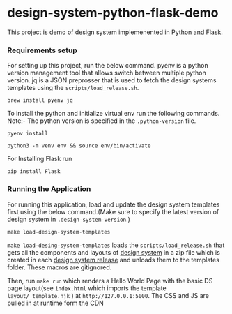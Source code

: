 # design-system-python-flask-demo

This project is demo of design system implemenented in Python and Flask.

### Requirements setup

For setting up this project, run the below command. pyenv is a python version management tool that allows switch between
multiple python version. jq is a JSON preprosser that is used to fetch the design systems templates using the `scripts/load_release.sh`.

```
brew install pyenv jq
```

To install the python and initialize virtual env run the following commands. Note:- The python version is specified in the
`.python-version` file.

```
pyenv install
```

```
python3 -m venv env && source env/bin/activate
```

For Installing Flask run

```
pip install Flask
```

### Running the Application

For running this application, load and update the design system templates first using the below command.(Make sure to
specify the latest version of design system in `.design-system-version`.)

```
make load-design-system-templates
```

`make load-desing-system-templates` loads the `scripts/load_release.sh` that gets all the components and layouts of [design system](https://github.com/ONSdigital/design-system) in a zip file which is created in each [design system release](https://github.com/ONSdigital/design-system/releases) and unloads them to the templates folder. These macros are gitignored.

Then, run `make run` which renders a Hello World Page with the basic DS page layout(see `index.html` which imports the template `layout/_template.njk` ) at `http://127.0.0.1:5000`. The CSS and JS are pulled in at runtime form the CDN
